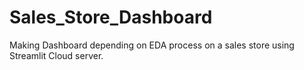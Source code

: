 # Sales_Store_Dashboard
Making Dashboard depending on EDA process on a sales store using Streamlit Cloud server.
